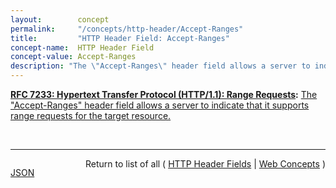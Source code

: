 ```yaml
---
layout:        concept
permalink:     "/concepts/http-header/Accept-Ranges"
title:         "HTTP Header Field: Accept-Ranges"
concept-name:  HTTP Header Field
concept-value: Accept-Ranges
description: "The \"Accept-Ranges\" header field allows a server to indicate that it supports range requests for the target resource."
---
```


**[RFC 7233: Hypertext Transfer Protocol (HTTP/1.1): Range Requests](/specs/IETF/RFC/7233 "The Hypertext Transfer Protocol (HTTP) is an application-level protocol for distributed, collaborative, hypertext information systems. This document defines range requests and the rules for constructing and combining responses to those requests."):** [The "Accept-Ranges" header field allows a server to indicate that it supports range requests for the target resource.](http://tools.ietf.org/html/rfc7233#section-2.3 "Read documentation for HTTP Header Field &#34;Accept-Ranges&#34;")

<br/>
<hr/>

<p style="float : left"><a href="./Accept-Ranges.json" title="JSON representing this particular Web Concept value">JSON</a></p>
<p style="text-align: right">Return to list of all ( <a href="../http-headers">HTTP Header Fields</a> | <a href="../">Web Concepts</a> )</p>
